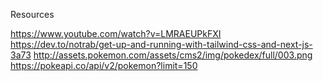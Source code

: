 Resources

https://www.youtube.com/watch?v=LMRAEUPkFXI
https://dev.to/notrab/get-up-and-running-with-tailwind-css-and-next-js-3a73
http://assets.pokemon.com/assets/cms2/img/pokedex/full/003.png
https://pokeapi.co/api/v2/pokemon?limit=150
